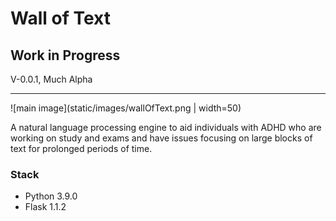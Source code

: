# Wall of Text

## Work in Progress

V-0.0.1, Much Alpha

---

![main image](static/images/wallOfText.png | width=50)

A natural language processing engine to aid individuals with ADHD who are
working on study and exams and have issues focusing on large blocks of text for
prolonged periods of time.

### Stack

- Python 3.9.0
- Flask 1.1.2


